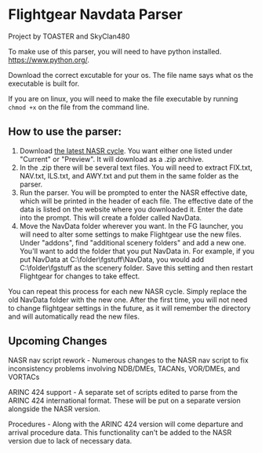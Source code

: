# Flightgear Navdata Parser
Project by TOASTER and SkyClan480

To make use of this parser, you will need to have python installed. https://www.python.org/.

Download the correct excutable for your os. The file name says what os the executable is built for.

If you are on linux, you will need to make the file executable by running `chmod +x` on the file from the command line.

## How to use the parser:

1. Download [the latest NASR cycle](https://www.faa.gov/air_traffic/flight_info/aeronav/aero_data/NASR_Subscription/). You want either one listed under "Current" or "Preview". It will download as a .zip archive.
2. In the .zip there will be several text files. You will need to extract FIX.txt, NAV.txt, ILS.txt, and AWY.txt and put them in the same folder as the parser.
3. Run the parser. You will be prompted to enter the NASR effective date, which will be printed in the header of each file. The effective date of the data is listed on the website where you downloaded it. Enter the date into the prompt. This will create a folder called NavData.
5. Move the NavData folder wherever you want. In the FG launcher, you will need to alter some settings to make Flightgear use the new files. Under "addons", find "additional scenery folders" and add a new one. You'll want to add the folder that you put NavData in. For example, if you put NavData at C:\folder\fgstuff\NavData, you would add C:\folder\fgstuff as the scenery folder. Save this setting and then restart Flightgear for changes to take effect.

You can repeat this process for each new NASR cycle. Simply replace the old NavData folder with the new one. After the first time, you will not need to change flightgear settings in the future, as it will remember the directory and will automatically read the new files.

## Upcoming Changes
NASR nav script rework - Numerous changes to the NASR nav script to fix inconsistency problems involving NDB/DMEs, TACANs, VOR/DMEs, and VORTACs

ARINC 424 support - A separate set of scripts edited to parse from the ARINC 424 international format. These will be put on a separate version alongside the NASR version.

Procedures - Along with the ARINC 424 version will come departure and arrival procedure data. This functionality can't be added to the NASR version due to lack of necessary data.
